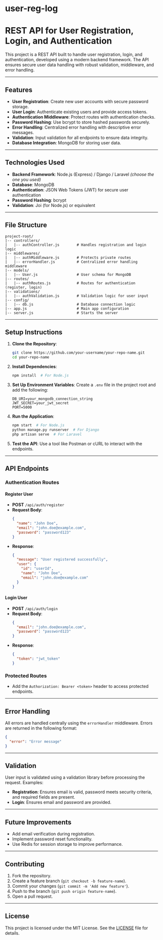 # user-reg-log
# REST API for User Registration, Login, and Authentication

This project is a REST API built to handle user registration, login, and authentication, developed using a modern backend framework. The API ensures secure user data handling with robust validation, middleware, and error handling.

---

## Features

- **User Registration**: Create new user accounts with secure password storage.
- **User Login**: Authenticate existing users and provide access tokens.
- **Authentication Middleware**: Protect routes with authentication checks.
- **Password Hashing**: Use bcrypt to store hashed passwords securely.
- **Error Handling**: Centralized error handling with descriptive error messages.
- **Validation**: Input validation for all endpoints to ensure data integrity.
- **Database Integration**: MongoDB for storing user data.

---

## Technologies Used

- **Backend Framework**: Node.js (Express) / Django / Laravel *(choose the one you used)*
- **Database**: MongoDB
- **Authentication**: JSON Web Tokens (JWT) for secure user authentication
- **Password Hashing**: bcrypt
- **Validation**: Joi (for Node.js) or equivalent

---

## File Structure

```
project-root/
|-- controllers/
|   |-- authController.js        # Handles registration and login logic
|-- middlewares/
|   |-- authMiddleware.js        # Protects private routes
|   |-- errorHandler.js          # Centralized error handling middleware
|-- models/
|   |-- User.js                  # User schema for MongoDB
|-- routes/
|   |-- authRoutes.js            # Routes for authentication (register, login)
|-- validations/
|   |-- authValidation.js        # Validation logic for user input
|-- config/
|   |-- db.js                    # Database connection logic
|-- app.js                       # Main app configuration
|-- server.js                    # Starts the server
```

---

## Setup Instructions

1. **Clone the Repository**:
   ```bash
   git clone https://github.com/your-username/your-repo-name.git
   cd your-repo-name
   ```

2. **Install Dependencies**:
   ```bash
   npm install  # For Node.js

3. **Set Up Environment Variables**:
   Create a `.env` file in the project root and add the following:
   ```env
   DB_URI=your_mongodb_connection_string
   JWT_SECRET=your_jwt_secret
   PORT=5000
   ```

4. **Run the Application**:
   ```bash
   npm start  # For Node.js
   python manage.py runserver  # For Django
   php artisan serve  # For Laravel
   ```

5. **Test the API**:
   Use a tool like Postman or cURL to interact with the endpoints.

---

## API Endpoints

### Authentication Routes

#### Register User
- **POST** `/api/auth/register`
- **Request Body**:
  ```json
  {
    "name": "John Doe",
    "email": "john.doe@example.com",
    "password": "password123"
  }
  ```
- **Response**:
  ```json
  {
    "message": "User registered successfully",
    "user": {
      "id": "userId",
      "name": "John Doe",
      "email": "john.doe@example.com"
    }
  }
  ```

#### Login User
- **POST** `/api/auth/login`
- **Request Body**:
  ```json
  {
    "email": "john.doe@example.com",
    "password": "password123"
  }
  ```
- **Response**:
  ```json
  {
    "token": "jwt_token"
  }
  ```

### Protected Routes
- Add the `Authorization: Bearer <token>` header to access protected endpoints.

---

## Error Handling

All errors are handled centrally using the `errorHandler` middleware. Errors are returned in the following format:

```json
{
  "error": "Error message"
}
```

---

## Validation

User input is validated using a validation library before processing the request. Examples:
- **Registration**: Ensures email is valid, password meets security criteria, and required fields are present.
- **Login**: Ensures email and password are provided.

---

## Future Improvements

- Add email verification during registration.
- Implement password reset functionality.
- Use Redis for session storage to improve performance.

---

## Contributing

1. Fork the repository.
2. Create a feature branch (`git checkout -b feature-name`).
3. Commit your changes (`git commit -m 'Add new feature'`).
4. Push to the branch (`git push origin feature-name`).
5. Open a pull request.

---

## License

This project is licensed under the MIT License. See the [LICENSE](LICENSE) file for details.

